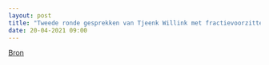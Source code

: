```yaml
---
layout: post
title: "Tweede ronde gesprekken van Tjeenk Willink met fractievoorzitters"
date: 20-04-2021 09:00
---
```


[Bron](https://www.nu.nl/politiek/6128606/informateur-tjeenk-willink-ontvangt-opnieuw-alle-fractievoorzitters.html)
